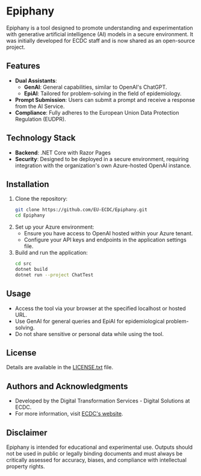 # Epiphany

Epiphany is a tool designed to promote understanding and experimentation with generative artificial intelligence (AI) models in a secure environment. It was initially developed for ECDC staff and is now shared as an open-source project.

## Features

- **Dual Assistants**:
  - **GenAI**: General capabilities, similar to OpenAI's ChatGPT.
  - **EpiAI**: Tailored for problem-solving in the field of epidemiology.
- **Prompt Submission**: Users can submit a prompt and receive a response from the AI Service.
- **Compliance**: Fully adheres to the European Union Data Protection Regulation (EUDPR).

## Technology Stack

- **Backend**: .NET Core with Razor Pages
- **Security**: Designed to be deployed in a secure environment, requiring integration with the organization's own Azure-hosted OpenAI instance.

## Installation

1. Clone the repository:
   ```bash
   git clone https://github.com/EU-ECDC/Epiphany.git
   cd Epiphany
   ```
2. Set up your Azure environment:
   - Ensure you have access to OpenAI hosted within your Azure tenant.
   - Configure your API keys and endpoints in the application settings file.
3. Build and run the application:
   ```bash
   cd src
   dotnet build
   dotnet run --project ChatTest
   ```

## Usage

- Access the tool via your browser at the specified localhost or hosted URL.
- Use GenAI for general queries and EpiAI for epidemiological problem-solving.
- Do not share sensitive or personal data while using the tool.

## License

Details are available in the [LICENSE.txt](./LICENSE.txt) file.

## Authors and Acknowledgments

- Developed by the Digital Transformation Services - Digital Solutions at ECDC.
- For more information, visit [ECDC's website](https://www.ecdc.europa.eu).

## Disclaimer

Epiphany is intended for educational and experimental use. Outputs should not be used in public or legally binding documents and must always be critically assessed for accuracy, biases, and compliance with intellectual property rights.
